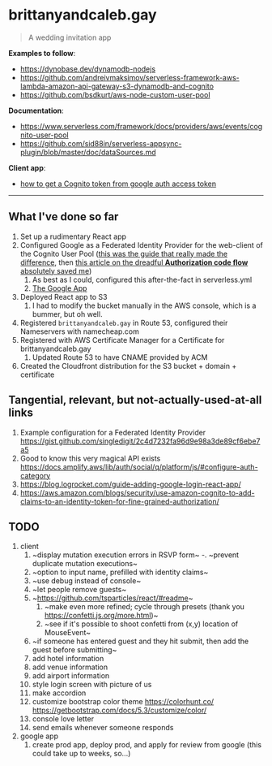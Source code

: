 # brittanyandcaleb.gay

> A wedding invitation app

**Examples to follow**:

- <https://dynobase.dev/dynamodb-nodejs>
- <https://github.com/andreivmaksimov/serverless-framework-aws-lambda-amazon-api-gateway-s3-dynamodb-and-cognito>
- <https://github.com/bsdkurt/aws-node-custom-user-pool>

**Documentation**:

- <https://www.serverless.com/framework/docs/providers/aws/events/cognito-user-pool>
- <https://github.com/sid88in/serverless-appsync-plugin/blob/master/doc/dataSources.md>

**Client app**:

- [how to get a Cognito token from google auth access token](https://docs.aws.amazon.com/cognito/latest/developerguide/google.html#set-up-google-1.javascript)

---

## What I've done so far

1. Set up a rudimentary React app
2. Configured Google as a Federated Identity Provider for the web-client of the Cognito User Pool ([this was the guide that really made the difference](https://beabetterdev.com/2021/08/16/how-to-add-google-social-sign-on-to-your-amazon-cognito-user-pool/), then [this article on the dreadful **Authorization code flow** absolutely saved me](https://www.yippeecode.com/topics/aws-cognito-oauth-2-authorization-code-flow/))
   1. As best as I could, configured this after-the-fact in serverless.yml
   2. [The Google App](https://console.cloud.google.com/apis/credentials?project=calebandbrittany-gay-v0&supportedpurview=project)
3. Deployed React app to S3
   1. I had to modify the bucket manually in the AWS console, which is a bummer, but oh well.
4. Registered `brittanyandcaleb.gay` in Route 53, configured their Nameservers with namecheap.com
5. Registered with AWS Certificate Manager for a Certificate for brittanyandcaleb.gay
   1. Updated Route 53 to have CNAME provided by ACM
6. Created the Cloudfront distribution for the S3 bucket + domain + certificate

## Tangential, relevant, but not-actually-used-at-all links

1. Example configuration for a Federated Identity Provider <https://gist.github.com/singledigit/2c4d7232fa96d9e98a3de89cf6ebe7a5>
2. Good to know this very magical API exists <https://docs.amplify.aws/lib/auth/social/q/platform/js/#configure-auth-category>
3. <https://blog.logrocket.com/guide-adding-google-login-react-app/>
4. <https://aws.amazon.com/blogs/security/use-amazon-cognito-to-add-claims-to-an-identity-token-for-fine-grained-authorization/>

## TODO

1. client
   1. ~display mutation execution errors in RSVP form~
      -. ~prevent duplicate mutation executions~
   1. ~option to input name, prefilled with identity claims~
   1. ~use debug instead of console~
   1. ~let people remove guests~
   1. ~<https://github.com/tsparticles/react/#readme>~
      1. ~make even more refined; cycle through presets (thank you <https://confetti.js.org/more.html>)~
      1. ~see if it's possible to shoot confetti from (x,y) location of MouseEvent~
   1. ~if someone has entered guest and they hit submit, then add the guest before submitting~
   1. add hotel information
   1. add venue information
   1. add airport information
   1. style login screen with picture of us
   1. make accordion
   1. customize bootstrap color theme <https://colorhunt.co/> <https://getbootstrap.com/docs/5.3/customize/color/>
   1. console love letter
   1. send emails whenever someone responds
1. google app
   1. create prod app, deploy prod, and apply for review from google (this could take up to weeks, so...)
